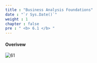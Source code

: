 ```yaml
---
title : "Business Analysis Foundations"
date : "`r Sys.Date()`"
weight : 1
chapter : false
pre : " <b> 6.1 </b> "
---
```


#### Overivew

![61][1]


[1]: /projects/images/ba/notes/1.png?featherlight=false&width=50pc

